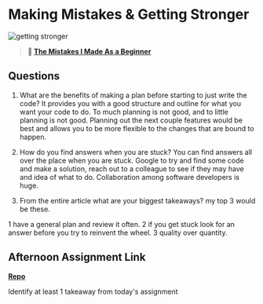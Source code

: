 # Making Mistakes & Getting Stronger

![getting stronger](https://bcw.blob.core.windows.net/public/img/lesson-images/js-bootcamp-logo.jpg)

> **📖 [The Mistakes I Made As a Beginner](https://codeworksacademy.com/fs-student-guide/resources/wk2/06-Coding-Mistakes)**

## Questions

1. What are the benefits of making a plan before starting to just write the code?
It provides you with a good structure and outline for what you want your code to do. To much planning is not good, and to little planning is not good. Planning out the next couple features would be best and allows you to be more flexible to the changes that are bound to happen. 

2. How do you find answers when you are stuck?
You can find answers all over the place when you are stuck. Google to try and find some code and make a solution, reach out to a colleague to see if they may have and idea of what to do. Collaboration among software developers is huge. 

3. From the entire article what are your biggest takeaways?
my top 3 would be these.

 1  have a general plan and review it often.
 2 if you get stuck look for an answer before you try to reinvent the wheel.
 3 quality over quantity. 

## Afternoon Assignment Link

**[Repo](https://bdvassar.github.io/bossMonster/)**

Identify at least 1 takeaway from today's assignment
